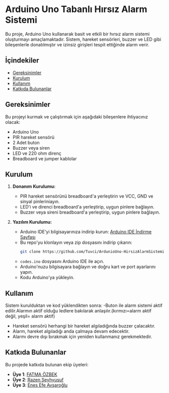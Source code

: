 # Arduino Uno Tabanlı Hırsız Alarm Sistemi

Bu proje, Arduino Uno kullanarak basit ve etkili bir hırsız alarm sistemi oluşturmayı amaçlamaktadır. Sistem, hareket sensörleri, buzzer ve LED gibi bileşenlerle donatılmıştır ve izinsiz girişleri tespit ettiğinde alarm verir.

## İçindekiler
- [Gereksinimler](#gereksinimler)
- [Kurulum](#kurulum)
- [Kullanım](#kullanım)
- [Katkıda Bulunanlar](#katkıda-bulunanlar)

## Gereksinimler
Bu projeyi kurmak ve çalıştırmak için aşağıdaki bileşenlere ihtiyacınız olacak:
- Arduino Uno
- PIR hareket sensörü
- 2 Adet buton
- Buzzer veya siren
- LED ve 220 ohm direnç
- Breadboard ve jumper kablolar

## Kurulum
1. **Donanım Kurulumu:**
   - PIR hareket sensörünü breadboard'a yerleştirin ve VCC, GND ve sinyal pinleriniayın.
   - LED'i ve direnci breadboard'a yerleştirip, uygun pinlere bağlayın.
   - Buzzer veya sireni breadboard'a yerleştirip, uygun pinlere bağlayın.

2. **Yazılım Kurulumu:**
   - Arduino IDE'yi bilgisayarınıza indirip kurun: [Arduino IDE İndirme Sayfası](https://www.arduino.cc/en/software)
   - Bu repo'yu klonlayın veya zip dosyasını indirip çıkarın:
     ```sh
     git clone https://github.com/Tuvci/ArdunioUno-HirsizAlarmSistemi.git
     ```
   - `codes.ino` dosyasını Arduino IDE ile açın.
   - Arduino'nuzu bilgisayara bağlayın ve doğru kart ve port ayarlarını yapın.
   - Kodu Arduino'ya yükleyin.

## Kullanım
Sistem kurulduktan ve kod yüklendikten sonra:
-Buton ile alarm sistemi aktif edilir.Alarmın aktif olduğu ledlere bakılarak anlaşılır.(kırmızı=alarm aktif değil, yeşil= alarm aktif)
- Hareket sensörü herhangi bir hareket algıladığında buzzer çalacaktır.
- Alarm, hareket algıladığı anda çalmaya devam edecektir.
- Alarmı devre dışı bırakmak için yeniden kullanmanız gerekmektedir.

## Katkıda Bulunanlar

Bu projede katkıda bulunan ekip üyeleri:

- **Üye 1**: [FATMA ÖZBEK](https://github.com/FATMAOZBEK)
- **Üye 2**: [Razen Şeyhyusuf](https://github.com/Razen20sh)
- **Üye 3**: [Enes Efe Avşaroğlu](https://github.com/kullanici3)


